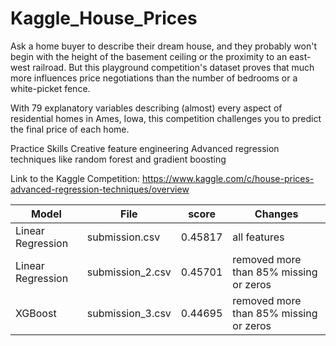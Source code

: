 # Kaggle_House_Prices

Ask a home buyer to describe their dream house, and they probably won't begin with the height of the basement ceiling or the proximity to an east-west railroad. But this playground competition's dataset proves that much more influences price negotiations than the number of bedrooms or a white-picket fence.

With 79 explanatory variables describing (almost) every aspect of residential homes in Ames, Iowa, this competition challenges you to predict the final price of each home.

Practice Skills Creative feature engineering Advanced regression techniques like random forest and gradient boosting

Link to the Kaggle Competition: https://www.kaggle.com/c/house-prices-advanced-regression-techniques/overview


 Model | File | score | Changes
--- | --- | ---  | ---
Linear Regression | submission.csv | 0.45817 | all features
Linear Regression | submission_2.csv | 0.45701 | removed more than 85% missing or zeros
XGBoost | submission_3.csv | 0.44695 | removed more than 85% missing or zeros

